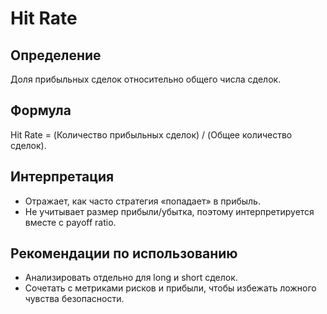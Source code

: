 # Hit Rate

## Определение
Доля прибыльных сделок относительно общего числа сделок.

## Формула
Hit Rate = (Количество прибыльных сделок) / (Общее количество сделок).

## Интерпретация
- Отражает, как часто стратегия «попадает» в прибыль.
- Не учитывает размер прибыли/убытка, поэтому интерпретируется вместе с payoff ratio.

## Рекомендации по использованию
- Анализировать отдельно для long и short сделок.
- Сочетать с метриками рисков и прибыли, чтобы избежать ложного чувства безопасности.
